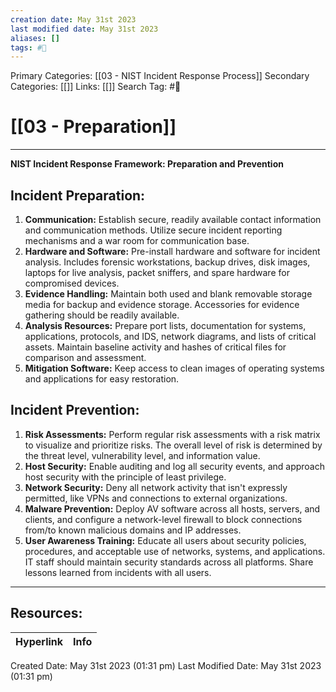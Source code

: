 ```yaml
---
creation date: May 31st 2023
last modified date: May 31st 2023
aliases: []
tags: #📕
---
```


Primary Categories: [[03 - NIST Incident Response Process]] 
Secondary Categories: [[]] 
Links: [[]] 
Search Tag: #📕  

# [[03 - Preparation]]  
___
**NIST Incident Response Framework: Preparation and Prevention**

## **Incident Preparation:**

1. **Communication:** Establish secure, readily available contact information and communication methods. Utilize secure incident reporting mechanisms and a war room for communication base.
2. **Hardware and Software:** Pre-install hardware and software for incident analysis. Includes forensic workstations, backup drives, disk images, laptops for live analysis, packet sniffers, and spare hardware for compromised devices.
3. **Evidence Handling:** Maintain both used and blank removable storage media for backup and evidence storage. Accessories for evidence gathering should be readily available.
4. **Analysis Resources:** Prepare port lists, documentation for systems, applications, protocols, and IDS, network diagrams, and lists of critical assets. Maintain baseline activity and hashes of critical files for comparison and assessment.
5. **Mitigation Software:** Keep access to clean images of operating systems and applications for easy restoration.

## **Incident Prevention:**

1. **Risk Assessments:** Perform regular risk assessments with a risk matrix to visualize and prioritize risks. The overall level of risk is determined by the threat level, vulnerability level, and information value.
2. **Host Security:** Enable auditing and log all security events, and approach host security with the principle of least privilege. 
3. **Network Security:** Deny all network activity that isn't expressly permitted, like VPNs and connections to external organizations.
4. **Malware Prevention:** Deploy AV software across all hosts, servers, and clients, and configure a network-level firewall to block connections from/to known malicious domains and IP addresses.
5. **User Awareness Training:** Educate all users about security policies, procedures, and acceptable use of networks, systems, and applications. IT staff should maintain security standards across all platforms. Share lessons learned from incidents with all users.




___

## Resources:

| Hyperlink | Info |
| --------- | ---- |


Created Date: May 31st 2023 (01:31 pm) 
Last Modified Date: May 31st 2023 (01:31 pm)
